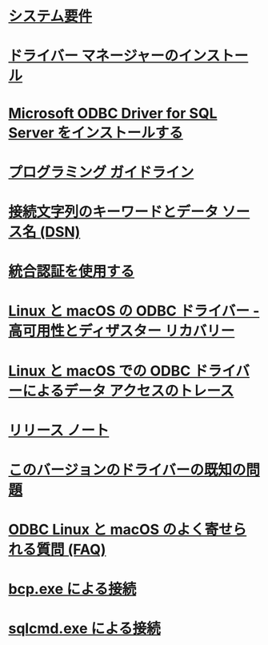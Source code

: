 # [システム要件](system-requirements.md)
# [ドライバー マネージャーのインストール](installing-the-driver-manager.md)
# [Microsoft ODBC Driver for SQL Server をインストールする](installing-the-microsoft-odbc-driver-for-sql-server.md)

# [プログラミング ガイドライン](programming-guidelines.md)
# [接続文字列のキーワードとデータ ソース名 (DSN)](connection-string-keywords-and-data-source-names-dsns.md)
# [統合認証を使用する](using-integrated-authentication.md)

# [Linux と macOS の ODBC ドライバー - 高可用性とディザスター リカバリー](odbc-driver-on-linux-support-for-high-availability-disaster-recovery.md)
# [Linux と macOS での ODBC ドライバーによるデータ アクセスのトレース](data-access-tracing-with-the-odbc-driver-on-linux.md)

# [リリース ノート](release-notes.md)
# [このバージョンのドライバーの既知の問題](known-issues-in-this-version-of-the-driver.md)
# [ODBC Linux と macOS のよく寄せられる質問 (FAQ)](frequently-asked-questions-faq-for-odbc-linux.md)

# [bcp.exe による接続](connecting-with-bcp.md)
# [sqlcmd.exe による接続](connecting-with-sqlcmd.md)
